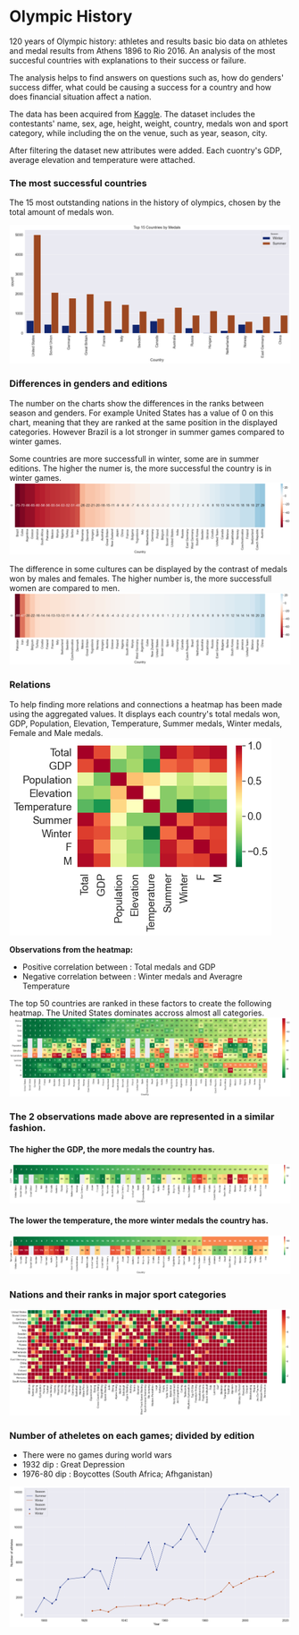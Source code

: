 # Olympic History
120 years of Olympic history: athletes and results basic bio data on athletes and medal results from Athens 1896 to Rio 2016.
An analysis of the most succesful countries with explanations to their success or failure.


The analysis helps to find answers on questions such as, how do genders' success differ, what could be causing a success for a country and how does financial situation affect a nation. 

The data has been acquired from [Kaggle](https://www.kaggle.com/heesoo37/120-years-of-olympic-history-athletes-and-results). The dataset includes the contestants' name, sex, age, height, weight, country, medals won and sport category, while including the on the venue, such as year, season, city.

After filtering the dataset new attributes were added. Each cuontry's GDP, average elevation and temperature were attached.

### The most successful countries
The 15 most outstanding nations in the history of olympics, chosen by the total amount of medals won.

![](top_countries.png)

### Differences in genders and editions
The number on the charts show the differences in the ranks between season and genders. For example United States has a value of 0 on this chart, meaning that they are ranked at the same position in the displayed categories. However Brazil is a lot stronger in summer games compared to winter games.

Some countries are more successfull in winter, some are in summer editions. The higher the numer is, the more successful the country is in winter games.
![](seasonal.png)

The difference in some cultures can be displayed by the contrast of medals won by males and females. The higher number is, the more successfull women are compared to men.
![](gender.png)

### Relations

To help finding more relations and connections a heatmap has been made using the aggregated values. It displays each country's total medals won, GDP, Population, Elevation, Temperature, Summer medals, Winter medals, Female and Male medals.
![](corr.png)

**Observations from the heatmap:**
- Positive correlation between : Total medals and GDP
- Negative correlation between : Winter medals and Averagre Temperature

The top 50 countries are ranked in these factors to create the following heatmap. The United States dominates accross almost all categories.
![](overall_rank.png)

### The 2 observations made above are represented in a similar fashion.
#### The higher the GDP, the more medals the country has.
![](observation1.png)

#### The lower the temperature, the more winter medals the country has.
![](observation2.png)

### Nations and their ranks in major sport categories
![](sports.png)

### Number of atheletes on each games; divided by edition
- There were no games during world wars
- 1932 dip : Great Depression
- 1976-80 dip : Boycottes (South Africa; Afhganistan)

![](over_the_years.png)

